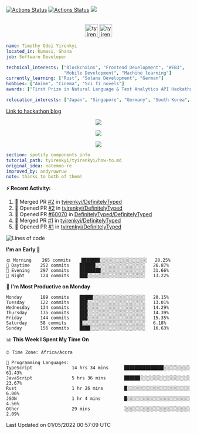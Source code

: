 [![Actions Status](https://github.com/tyirenkyi/tyirenkyi/workflows/wakatime-stats/badge.svg)](https://github.com/tyirenkyi/tyirenkyi/actions)
[![Actions Status](https://github.com/tyirenkyi/tyirenkyi/workflows/update-gh-activity/badge.svg)](https://github.com/tyirenkyi/tyirenkyi/actions)
![](https://visitor-badge.glitch.me/badge?page_id=tyirenkyi.tyirenkyi)

<p align="center">
<br/>
<a href="https://twitter.com/toyirenkyi">
  <img alt="tyirenkyi | Twitter" width="35px" src="https://drive.google.com/uc?export=view&id=1CwWfGcNmTNzSI-XmaLk0gvbHVaD5xkwx" />
</a>
<a href="https://open.spotify.com/user/6jyx0hj1911n2xd4rm3vwm8j9?si=f0e62187bc474bdf">
  <img alt="tyirenkyi's Spotify" width="35px" src="https://drive.google.com/uc?export=view&id=1mLM5RCv8vHD1eZBYJphW69eo6OVlK-Ti" />
</a>
</p>

```yaml
name: Timothy Odei Yirenkyi
located_in: Kumasi, Ghana
job: Software Developer

technical_interests: ["Blockchains", "Frontend Development", "WEB3", 
                      "Mobile Development", "Machine learning"]
currently_learning: ["Rust", "Solana Development", "German"]
hobbies: ["Anime", "Cinema", "Sci fi novels"]
awards: ["First Prize in Natural Language & Text Analytics API Hackathon"]

relocation_interests: ["Japan", "Singapore", "Germany", "South Korea", "UK"]
```

<a href="https://www.expert.ai/blog/the-story-behind-hackathon-winning-peer-reviewers-app">Link to hackathon blog</a>

<p align="center">
  <img alig src="https://github-profile-trophy.vercel.app/?username=tyirenkyi&column=6&rank=SSS,SS,S,AAA,AA,A,B,C" />
</p>


<p align="center">
  <a href="https://tyirenkyi.vercel.app/api/now-playing?open">
    <!-- Music bars move to the beat and are colored based on the track's happiness, danceability and energy! -->
    <img src="https://tyirenkyi.vercel.app/api/now-playing">
  </a>
</p>

<p align="center">
  <img src="https://tyirenkyi.vercel.app/api/top-played">
</p>
 
```yaml
section: spotify components info
tutorial_path: tyirenkyi/tyirenkyi/how-to.md
original_idea: natemoo-re
improved_by: andyruwruw
note: thanks to both of them!
```


**:zap: Recent Activity:**

<!--START_SECTION:activity-->
1. 🎉 Merged PR [#2](https://github.com/tyirenkyi/DefinitelyTyped/pull/2) in [tyirenkyi/DefinitelyTyped](https://github.com/tyirenkyi/DefinitelyTyped)
2. 💪 Opened PR [#2](https://github.com/tyirenkyi/DefinitelyTyped/pull/2) in [tyirenkyi/DefinitelyTyped](https://github.com/tyirenkyi/DefinitelyTyped)
3. 💪 Opened PR [#60070](https://github.com/DefinitelyTyped/DefinitelyTyped/pull/60070) in [DefinitelyTyped/DefinitelyTyped](https://github.com/DefinitelyTyped/DefinitelyTyped)
4. 🎉 Merged PR [#1](https://github.com/tyirenkyi/DefinitelyTyped/pull/1) in [tyirenkyi/DefinitelyTyped](https://github.com/tyirenkyi/DefinitelyTyped)
5. 💪 Opened PR [#1](https://github.com/tyirenkyi/DefinitelyTyped/pull/1) in [tyirenkyi/DefinitelyTyped](https://github.com/tyirenkyi/DefinitelyTyped)
<!--END_SECTION:activity-->

<!--START_SECTION:waka-->
![Lines of code](https://img.shields.io/badge/From%20Hello%20World%20I%27ve%20Written-5%20Million%20lines%20of%20code-blue)

**I'm an Early 🐤** 

```text
🌞 Morning    265 commits    ███████░░░░░░░░░░░░░░░░░░   28.25% 
🌆 Daytime    252 commits    ██████░░░░░░░░░░░░░░░░░░░   26.87% 
🌃 Evening    297 commits    ████████░░░░░░░░░░░░░░░░░   31.66% 
🌙 Night      124 commits    ███░░░░░░░░░░░░░░░░░░░░░░   13.22%

```
📅 **I'm Most Productive on Monday** 

```text
Monday       189 commits    █████░░░░░░░░░░░░░░░░░░░░   20.15% 
Tuesday      122 commits    ███░░░░░░░░░░░░░░░░░░░░░░   13.01% 
Wednesday    134 commits    ███░░░░░░░░░░░░░░░░░░░░░░   14.29% 
Thursday     135 commits    ███░░░░░░░░░░░░░░░░░░░░░░   14.39% 
Friday       144 commits    ███░░░░░░░░░░░░░░░░░░░░░░   15.35% 
Saturday     58 commits     █░░░░░░░░░░░░░░░░░░░░░░░░   6.18% 
Sunday       156 commits    ████░░░░░░░░░░░░░░░░░░░░░   16.63%

```


📊 **This Week I Spent My Time On** 

```text
⌚︎ Time Zone: Africa/Accra

💬 Programming Languages: 
TypeScript               14 hrs 34 mins      ███████████████░░░░░░░░░░   61.43% 
JavaScript               5 hrs 36 mins       ██████░░░░░░░░░░░░░░░░░░░   23.67% 
Rust                     1 hr 26 mins        █░░░░░░░░░░░░░░░░░░░░░░░░   6.06% 
JSON                     1 hr 4 mins         █░░░░░░░░░░░░░░░░░░░░░░░░   4.56% 
Other                    29 mins             ░░░░░░░░░░░░░░░░░░░░░░░░░   2.09%

```


 Last Updated on 01/05/2022 00:57:09 UTC
<!--END_SECTION:waka-->

